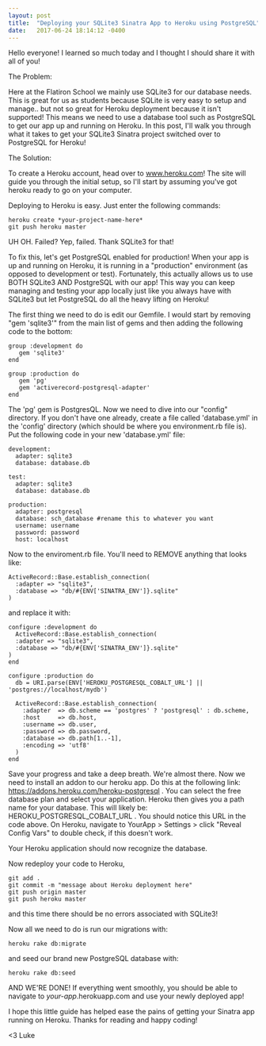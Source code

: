```yaml
---
layout: post
title:  "Deploying your SQLite3 Sinatra App to Heroku using PostgreSQL"
date:   2017-06-24 18:14:12 -0400
---
```



Hello everyone!  I learned so much today and I thought I should share it with all of you!

The Problem: 

Here at the Flatiron School we mainly use SQLite3 for our database needs.  This is great for us as students because SQLite is very easy to setup and manage.. but not so great for Heroku deployment because it isn't supported! This means we need to use a database tool such as PostgreSQL to get our app up and running on Heroku.  In this post, I'll walk you through what it takes to get your SQLite3 Sinatra project switched over to PostgreSQL for Heroku!

The Solution:

To create a Heroku account, head over to www.heroku.com!  The site will guide you through the initial setup, so I'll start by assuming you've got heroku ready to go on your computer.

Deploying to Heroku is easy.  Just enter the following commands:

```
heroku create *your-project-name-here*
git push heroku master
```

UH OH.  Failed?  Yep, failed.  Thank SQLite3 for that!

To fix this, let's get PostgreSQL enabled for production!  When your app is up and running on Heroku, it is running in a "production" environment (as opposed to development or test).  Fortunately, this actually allows us to use BOTH SQLite3 AND PostgreSQL with our app!  This way you can keep managing and testing your app locally just like you always have with SQLite3 but let PostgreSQL do all the heavy lifting on Heroku!

The first thing we need to do is edit our Gemfile.  I would start by removing "gem 'sqlite3'" from the main list of gems and then adding the following code to the bottom:

```
group :development do
   gem 'sqlite3'
end

group :production do
   gem 'pg'
   gem 'activerecord-postgresql-adapter'
end
```

The 'pg' gem is PostgresQL.  Now we need to dive into our "config" directory.  If you don't have one already, create a file called 'database.yml' in the 'config' directory (which should be where you environment.rb file is).
Put the following code in your new 'database.yml' file:

```
development:
  adapter: sqlite3
  database: database.db

test:
  adapter: sqlite3
  database: database.db

production:
  adapter: postgresql
  database: sch_database #rename this to whatever you want
  username: username
  password: password
  host: localhost
```

Now to the enviroment.rb file.  You'll need to REMOVE anything that looks like:

```
ActiveRecord::Base.establish_connection(
  :adapter => "sqlite3",
  :database => "db/#{ENV['SINATRA_ENV']}.sqlite"
)
```

and replace it with:

```
configure :development do
  ActiveRecord::Base.establish_connection(
  :adapter => "sqlite3",
  :database => "db/#{ENV['SINATRA_ENV']}.sqlite"
)
end

configure :production do
  db = URI.parse(ENV['HEROKU_POSTGRESQL_COBALT_URL'] || 'postgres://localhost/mydb')

  ActiveRecord::Base.establish_connection(
    :adapter  => db.scheme == 'postgres' ? 'postgresql' : db.scheme,
    :host     => db.host,
    :username => db.user,
    :password => db.password,
    :database => db.path[1..-1],
    :encoding => 'utf8'
  )
end
```

Save your progress and take a deep breath.  We're almost there.  Now we need to install an addon to our heroku app.  Do this at the following link: https://addons.heroku.com/heroku-postgresql . You can select the free database plan and select your application. Heroku then gives you a path name for your database. This will likely be: HEROKU_POSTGRESQL_COBALT_URL .  You should notice this URL in the code above. On Heroku, navigate to YourApp > Settings > click "Reveal Config Vars" to double check, if this doesn't work.

Your Heroku application should now recognize the database.

Now redeploy your code to Heroku,

```
git add .
git commit -m "message about Heroku deployment here"
git push origin master
git push heroku master
```

and this time there should be no errors associated with SQLite3!

Now all we need to do is run our migrations with:

```
heroku rake db:migrate
```

and seed our brand new PostgreSQL database with:

```
heroku rake db:seed
```

AND WE'RE DONE!  If everything went smoothly, you should be able to navigate to *your-app*.herokuapp.com and use your newly deployed app!

I hope this little guide has helped ease the pains of getting your Sinatra app running on Heroku.  Thanks for reading and happy coding! 

<3 Luke


